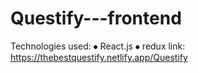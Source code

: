 # Questify---frontend

Technologies used: ⦁ React.js ⦁ redux
link: https://thebestquestify.netlify.app/Questify
